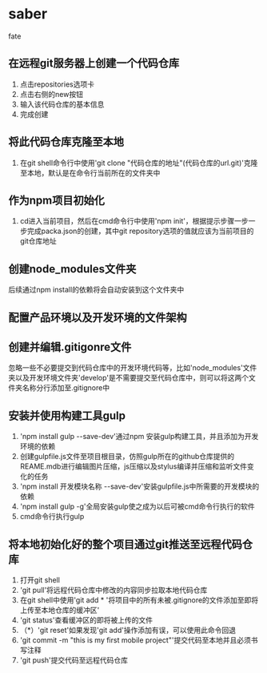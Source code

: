 # saber
fate
## 在远程git服务器上创建一个代码仓库

1. 点击repositories选项卡
2. 点击右侧的new按钮
3. 输入该代码仓库的基本信息
4. 完成创建

## 将此代码仓库克隆至本地

1. 在git shell命令行中使用'git clone "代码仓库的地址"(代码仓库的url.git)'克隆至本地，默认是在命令行当前所在的文件夹中

## 作为npm项目初始化

1. cd进入当前项目，然后在cmd命令行中使用'npm init'，根据提示步骤一步一步完成packa.json的创建，其中git repository选项的值就应该为当前项目的git仓库地址

## 创建node_modules文件夹

后续通过npm install的依赖将会自动安装到这个文件夹中

## 配置产品环境以及开发环境的文件架构

## 创建并编辑.gitigonre文件

忽略一些不必要提交到代码仓库中的开发环境代码等，比如'node_modules'文件夹以及开发环境文件夹'develop'是不需要提交至代码仓库中，则可以将这两个文件夹名称分行添加至.gitignore中

## 安装并使用构建工具gulp

1. 'npm install gulp --save-dev'通过npm 安装gulp构建工具，并且添加为开发环境的依赖
2. 创建gulpfile.js文件至项目根目录，仿照gulp所在的github仓库提供的REAME.mdb进行编辑图片压缩，js压缩以及stylus编译并压缩和监听文件变化的任务
3. 'npm install 开发模块名称 --save-dev'安装gulpfile.js中所需要的开发模块的依赖
4. 'npm install gulp -g'全局安装gulp使之成为以后可被cmd命令行执行的软件
5. cmd命令行执行gulp

## 将本地初始化好的整个项目通过git推送至远程代码仓库

1. 打开git shell
2. 'git pull'将远程代码仓库中修改的内容同步拉取本地代码仓库
3. 在git shell中使用'git add * '将项目中的所有未被.gitignore的文件添加至即将上传至本地仓库的缓冲区'
4. 'git status'查看缓冲区的即将被上传的文件
5. （\*）'git reset'如果发现'git add'操作添加有误，可以使用此命令回退
6. 'git commit -m "this is my first mobile project"'提交代码至本地并且必须书写注释
7. 'git push'提交代码至远程代码仓库
